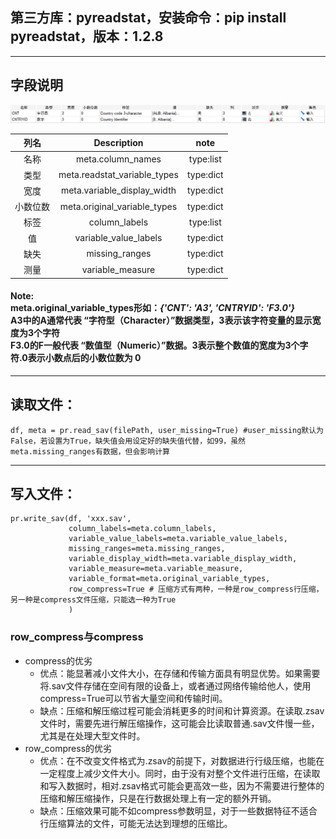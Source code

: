 ## 第三方库：pyreadstat，安装命令：pip install pyreadstat，版本：1.2.8<br>

***
## 字段说明
![img.png](img.png)

|  列名  |         Description          |   note    |
|:----:|:----------------------------:|:---------:|
|  名称  |      meta.column_names       | type:list |
|  类型  | meta.readstat_variable_types | type:dict |
|  宽度  | meta.variable_display_width  | type:dict |
| 小数位数 | meta.original_variable_types | type:dict | 
|  标签  |        column_labels         | type:list |
|  值   |    variable_value_labels     | type:dict |
|  缺失  |        missing_ranges        | type:dict |
|  测量  |       variable_measure       | type:dict |

#### Note:<br>meta.original_variable_types形如：___{'CNT': 'A3', 'CNTRYID': 'F3.0'}___<br>A3中的A通常代表 “字符型（Character）”数据类型，3表示该字符变量的显示宽度为3个字符<br>F3.0的F一般代表 “数值型（Numeric）”数据。3表示整个数值的宽度为3个字符.0表示小数点后的小数位数为 0
***
## 读取文件：
    df, meta = pr.read_sav(filePath, user_missing=True) #user_missing默认为False，若设置为True，缺失值会用设定好的缺失值代替，如99，虽然meta.missing_ranges有数据，但会影响计算
***
## 写入文件：
    pr.write_sav(df, 'xxx.sav',
                 column_labels=meta.column_labels,
                 variable_value_labels=meta.variable_value_labels,
                 missing_ranges=meta.missing_ranges,
                 variable_display_width=meta.variable_display_width,
                 variable_measure=meta.variable_measure,
                 variable_format=meta.original_variable_types,
                 row_compress=True # 压缩方式有两种，一种是row_compress行压缩，另一种是compress文件压缩，只能选一种为True
                 )
### row_compress与compress
- compress的优劣
  - 优点：能显著减小文件大小，在存储和传输方面具有明显优势。如果需要将.sav文件存储在空间有限的设备上，或者通过网络传输给他人，使用compress=True可以节省大量空间和传输时间。
  - 缺点：压缩和解压缩过程可能会消耗更多的时间和计算资源。在读取.zsav文件时，需要先进行解压缩操作，这可能会比读取普通.sav文件慢一些，尤其是在处理大型文件时。
- row_compress的优劣
  - 优点：在不改变文件格式为.zsav的前提下，对数据进行行级压缩，也能在一定程度上减少文件大小。同时，由于没有对整个文件进行压缩，在读取和写入数据时，相对.zsav格式可能会更高效一些，因为不需要进行整体的压缩和解压缩操作，只是在行数据处理上有一定的额外开销。 
  - 缺点：压缩效果可能不如compress参数明显，对于一些数据特征不适合行压缩算法的文件，可能无法达到理想的压缩比。

